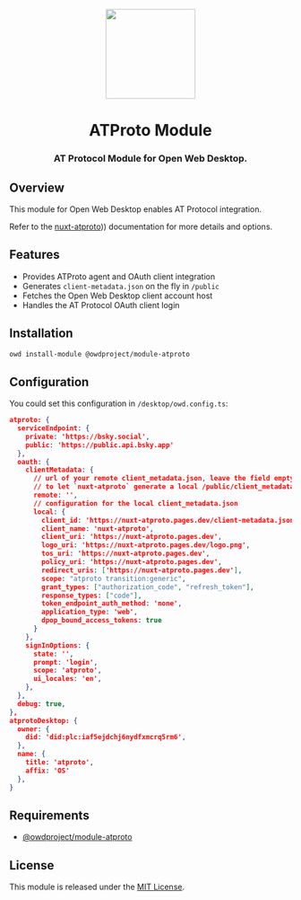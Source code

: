 <p align="center">
  <img width="160" height="160" src="https://avatars.githubusercontent.com/u/201536780?s=160&v=4" />
</p>
<h1 align="center">ATProto Module</h1>
<h3 align="center">
  AT Protocol Module for Open Web Desktop.
</h3>

## Overview

This module for Open Web Desktop enables AT Protocol integration.

Refer to the [nuxt-atproto](https://www.npmjs.com/package/nuxt-atproto))) documentation for more details and options.

## Features

- Provides ATProto agent and OAuth client integration
- Generates `client-metadata.json` on the fly in `/public`
- Fetches the Open Web Desktop client account host
- Handles the AT Protocol OAuth client login

## Installation

```bash
owd install-module @owdproject/module-atproto
```

## Configuration

You could set this configuration in `/desktop/owd.config.ts`:

```json
atproto: {
  serviceEndpoint: {
    private: 'https://bsky.social',
    public: 'https://public.api.bsky.app'
  },
  oauth: {
    clientMetadata: {
      // url of your remote client_metadata.json, leave the field empty
      // to let `nuxt-atproto` generate a local /public/client_metadata.json
      remote: '',
      // configuration for the local client_metadata.json
      local: {
        client_id: 'https://nuxt-atproto.pages.dev/client-metadata.json',
        client_name: 'nuxt-atproto',
        client_uri: 'https://nuxt-atproto.pages.dev',
        logo_uri: 'https://nuxt-atproto.pages.dev/logo.png',
        tos_uri: 'https://nuxt-atproto.pages.dev',
        policy_uri: 'https://nuxt-atproto.pages.dev',
        redirect_uris: ['https://nuxt-atproto.pages.dev'],
        scope: "atproto transition:generic",
        grant_types: ["authorization_code", "refresh_token"],
        response_types: ["code"],
        token_endpoint_auth_method: 'none',
        application_type: 'web',
        dpop_bound_access_tokens: true
      }
    },
    signInOptions: {
      state: '',
      prompt: 'login',
      scope: 'atproto',
      ui_locales: 'en',
    },
  },
  debug: true,
},
atprotoDesktop: {
  owner: {
    did: 'did:plc:iaf5ejdchj6nydfxmcrq5rm6',
  },
  name: {
    title: 'atproto',
    affix: 'OS'
  },
}
```

## Requirements

- [@owdproject/module-atproto](https://github.com/atproto-os/module-atproto)

## License

This module is released under the [MIT License](LICENSE).

